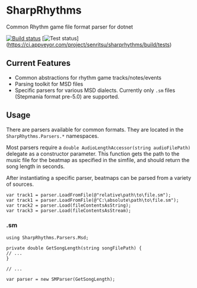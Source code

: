 # SharpRhythms

Common Rhythm game file format parser for dotnet

[![Build status](https://ci.appveyor.com/api/projects/status/xp5sogvacxd2h5xa?svg=true)](https://ci.appveyor.com/project/senritsu/sharprhythms)
[![Test status](http://46.101.111.212:3002/senritsu/sharprhythms)]
(https://ci.appveyor.com/project/senritsu/sharprhythms/build/tests)

## Current Features

- Common abstractions for rhythm game tracks/notes/events
- Parsing toolkit for MSD files
- Specific parsers for various MSD dialects. Currently only `.sm` files (Stepmania format pre-5.0) are supported.

## Usage

There are parsers available for common formats. They are located in the `SharpRhythms.Parsers.*` namespaces.

Most parsers require a `double AudioLengthAccessor(string audioFilePath)` delegate as a constructor parameter. This function gets the path to the music file for the beatmap as specified in the simfile, and should return the song length in seconds.

After instantiating a specific parser, beatmaps can be parsed from a variety of sources.

```
var track1 = parser.LoadFromFile(@"relative\path\to\file.sm");
var track1 = parser.LoadFromFile(@"C:\absolute\path\to\file.sm");
var track2 = parser.Load(fileContentsAsString);
var track3 = parser.Load(fileContentsAsStream);
```

### .sm

```
using SharpRhythms.Parsers.Msd;

private double GetSongLength(string songFilePath) {
// ...
}

// ...

var parser = new SMParser(GetSongLength);
```

